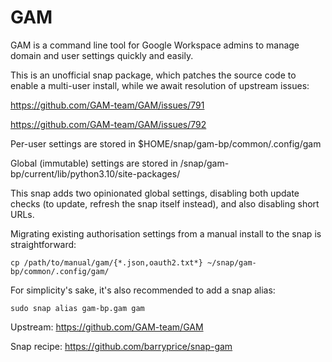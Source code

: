 # GAM

GAM is a command line tool for Google Workspace admins to manage domain and
user settings quickly and easily.

This is an unofficial snap package, which patches the source code to enable a
multi-user install, while we await resolution of upstream issues:

https://github.com/GAM-team/GAM/issues/791

https://github.com/GAM-team/GAM/issues/792

Per-user settings are stored in $HOME/snap/gam-bp/common/.config/gam

Global (immutable) settings are stored in /snap/gam-bp/current/lib/python3.10/site-packages/

This snap adds two opinionated global settings, disabling both update checks
(to update, refresh the snap itself instead), and also disabling short URLs.

Migrating existing authorisation settings from a manual install to the snap is
straightforward:

    cp /path/to/manual/gam/{*.json,oauth2.txt*} ~/snap/gam-bp/common/.config/gam/

For simplicity's sake, it's also recommended to add a snap alias:

    sudo snap alias gam-bp.gam gam

Upstream: https://github.com/GAM-team/GAM

Snap recipe: https://github.com/barryprice/snap-gam
